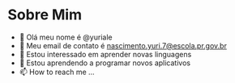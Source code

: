 # Sobre Mim
- 👋 Olá meu nome é @yuriale
- 👀 Meu email de contato é nascimento.yuri.7@escola.pr.gov.br
- 🌱 Estou interessado em aprender novas linguagens
- 💞️ Estou aprendendo a programar novos aplicativos
- 📫 How to reach me ...

<!---
yuriale/yuriale is a ✨ special ✨ repository because its `README.md` (this file) appears on your GitHub profile.
You can click the Preview link to take a look at your changes.
--->
